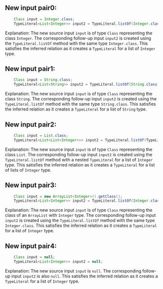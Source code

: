 ## New input pair0:
```java
    Class input = Integer.class;
    TypeLiteral<List<Integer>> input2 = TypeLiteral.listOf(Integer.class);
```

Explanation:
The new source input `input` is of type `Class` representing the class `Integer`. The corresponding follow-up input `input2` is created using the `TypeLiteral.listOf` method with the same type `Integer.class`. This satisfies the inferred relation as it creates a `TypeLiteral` for a list of `Integer` type.

## New input pair1:
```java
    Class input = String.class;
    TypeLiteral<List<String>> input2 = TypeLiteral.listOf(String.class);
```

Explanation:
The new source input `input` is of type `Class` representing the class `String`. The corresponding follow-up input `input2` is created using the `TypeLiteral.listOf` method with the same type `String.class`. This satisfies the inferred relation as it creates a `TypeLiteral` for a list of `String` type.

## New input pair2:
```java
    Class input = List.class;
    TypeLiteral<List<List<Integer>>> input2 = TypeLiteral.listOf(TypeLiteral.listOf(Integer.class));
```

Explanation:
The new source input `input` is of type `Class` representing the class `List`. The corresponding follow-up input `input2` is created using the `TypeLiteral.listOf` method with a nested `TypeLiteral` for a list of `Integer` type. This satisfies the inferred relation as it creates a `TypeLiteral` for a list of lists of `Integer` type.

## New input pair3:
```java
    Class input = new ArrayList<Integer>().getClass();
    TypeLiteral<List<Integer>> input2 = TypeLiteral.listOf(Integer.class);
```

Explanation:
The new source input `input` is of type `Class` representing the class of an `ArrayList` with `Integer` type. The corresponding follow-up input `input2` is created using the `TypeLiteral.listOf` method with the same type `Integer.class`. This satisfies the inferred relation as it creates a `TypeLiteral` for a list of `Integer` type.

## New input pair4:
```java
    Class input = null;
    TypeLiteral<List<Integer>> input2 = null;
```

Explanation:
The new source input `input` is `null`. The corresponding follow-up input `input2` is also `null`. This satisfies the inferred relation as it creates a `TypeLiteral` for a list of `Integer` type.
